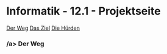 # Informatik - 12.1 - Projektseite

[Der Weg](#1)
[Das Ziel](#2)
[Die Hürden](#3)




### <a name="1">/a> Der Weg
